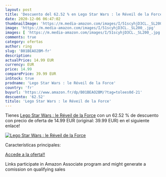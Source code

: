 ```yaml
---
layout: post
title: 'Descuento del 62.52 % en Lego Star Wars : le Réveil de la Force'
date: 2020-12-06 06:47:02
thumbnailImage: 'https://m.media-amazon.com/images/I/51scyhjD3CL._SL200_.jpg'
image: 'https://m.media-amazon.com/images/I/51scyhjD3CL._SL200_.jpg'
images: [ 'https://m.media-amazon.com/images/I/51scyhjD3CL._SL200_.jpg' ]
comments: true
category: ofertas
author: ring
slug: 'B01BEAO2BM-fr'
description:
actualPrice: 14.99 EUR
currency: EUR
price: 14.99
comparePrice: 39.99 EUR
inStock: true
prodname: 'Lego Star Wars : le Réveil de la Force'
country: 'fr'
buyurl: 'https://www.amazon.fr/dp/B01BEAO2BM/?tag=tolees0d-21'
descuento: '62.52'
titulo: 'Lego Star Wars : le Réveil de la Force'
---
```


Tienes [Lego Star Wars : le Réveil de la Force](https://www.amazon.fr/dp/B01BEAO2BM/?tag=tolees0d-21) con un 62.52 % de descuento con precio de oferta de 14.99 EUR (original: 39.99 EUR) en el siguiente enlace!

[![Lego Star Wars : le Réveil de la Force](https://m.media-amazon.com/images/I/51scyhjD3CL._SL200_.jpg)](https://www.amazon.fr/dp/B01BEAO2BM/?tag=tolees0d-21)

Características principales:


[Accede a la oferta!!](https://www.amazon.fr/dp/B01BEAO2BM/?tag=tolees0d-21)

Links participate in Amazon Associate program and might generate a comission on qualifying sales


